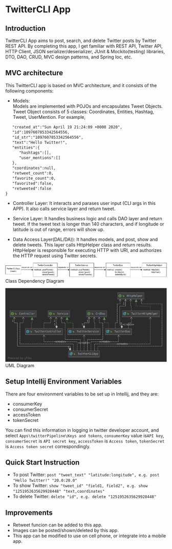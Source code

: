 # TwitterCLI App 

## Introduction
TwitterCLI App aims to post, search, and delete Twitter posts by Twitter REST API. By completing this app, I get familiar with REST API, Twitter API, HTTP Client, JSON serializer/deserializer, JUnit & Mockito(testing) libraries, DTO, DAO, CRUD, MVC design patterns, and Spring Ioc, etc.

## MVC architecture
This TwitterCLI app is based on MVC architecture, and it consists of the following components:

+ Models:\
Models are implemented with POJOs and encapsulates Tweet Objects. Tweet Object consists of 5 classes:
Coordinates, Entities, Hashtag, Tweet, UserMention. For example,
```{
   "created_at":"Sun April 19 21:24:09 +0000 2020",
   "id":1097607853342564556,
   "id_str":"1097607853342564556",
   "text":"Hello Twitter!",
   "entities":{
      "hashtags":[],      
      "user_mentions":[]  
   },
   "coordinates":null,    
   "retweet_count":0,
   "favorite_count":0,
   "favorited":false,
   "retweeted":false
}
```
+ Controller Layer: It interacts and parases user input (CLI args in this APP). It also calls service layer and return tweet.

+ Service Layer: It handles business logic and calls DAO layer and return tweet. If the tweet text is longer than 140 characters, and if longitude or latitude is out of range, errors will show up.

+ Data Access Layer(DAL/DA)): It handles models, and post, show and delete tweets. This layer calls HttpHelper class and return results. HttpHelper is responsible for executing HTTP with URI, and authorizes the HTTP request using Twitter secrets.

![image](./asset/diagram.png)
                                                   Class Dependency Diagram
                                                   
![image](./asset/TwitterDao.png)\
                                                         UML Diagram

## Setup Intellij Environment Variables
There are four environment variables to be set up in Intellij, and they are:
+ consumerKey
+ consumerSecret
+ accessToken
+ tokenSecret

You can find this information in logging in twitter developer account, and select `Apps\twitterPipeline\Keys and tokens`,
`consumerKey` value is`API key`, `consumerSecret` is `API secret key`, `accessToken` is `Access token`, `tokenSecret` is `Access token secret` correspondingly.
## Quick Start Instruction
+ To post Twitter: `post "tweet_text" "latitude:longitude", e.g. post "Hello Twitter!" "20.0:20.0"`
+ To show Twitter: `show "tweet_id" "field1, field2", e.g. show "1251952635629928448" "text,coordinates"`
+ To delete Twitter: `delete "id", e.g. delete "1251952635629928448"`

## Improvements
+ Retweet funcion can be added to this app.
+ Images can be posted/shown/deleted by this app.
+ This app can be modified to use on cell phone, or integrate into a mobile app.

